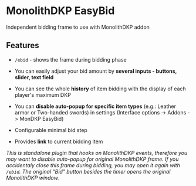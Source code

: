 # MonolithDKP EasyBid

Independent bidding frame to use with MonolithDKP addon

## Features

- `/ebid` - shows the frame during bidding phase 

- You can easily adjust your bid amount by **several inputs - buttons, slider, text field**

- You can see the whole **history** of item bidding with the display of each player's maximum DKP

- You can **disable auto-popup for specific item types** (e.g.: Leather armor or Two-handed swords) in settings (Interface options -> Addons -> MonDKP EasyBid)

- Configurable minimal bid step

- Provides **link** to current bidding item

 

*This is standalone plugin that hooks on MonolithDKP events, therefore you may want to disable auto-popup for original MonolithDKP frame. If you accidentaly close this frame during bidding, you may open it again with `/ebid`. The original "Bid" button besides the timer opens the original MonolithDKP window.*
